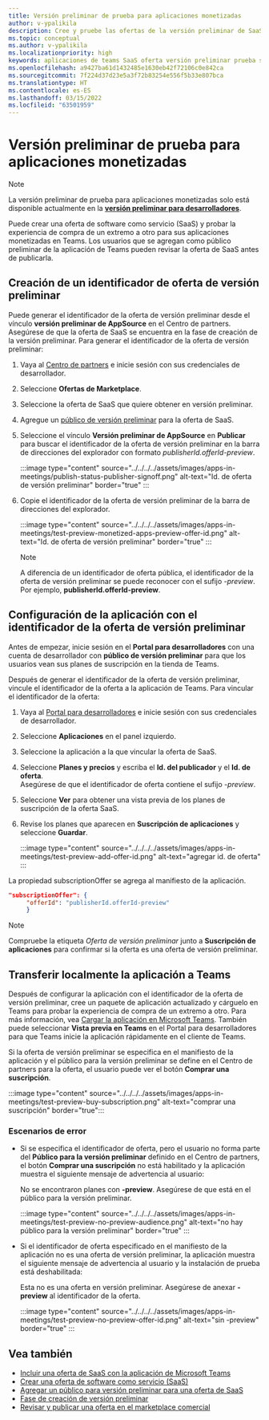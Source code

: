```yaml
---
title: Versión preliminar de prueba para aplicaciones monetizadas
author: v-ypalikila
description: Cree y pruebe las ofertas de la versión preliminar de SaaS para la aplicación Teams antes de publicar la oferta.
ms.topic: conceptual
ms.author: v-ypalikila
ms.localizationpriority: high
keywords: aplicaciones de teams SaaS oferta versión preliminar prueba saas monetizada
ms.openlocfilehash: a9427ba61d1432485e1630eb42f72106c0e842ca
ms.sourcegitcommit: 7f224d37d23e5a3f72b83254e556f5b33e807bca
ms.translationtype: HT
ms.contentlocale: es-ES
ms.lasthandoff: 03/15/2022
ms.locfileid: "63501959"
---
```

# <a name="test-preview-for-monetized-apps"></a>Versión preliminar de prueba para aplicaciones monetizadas

> [!NOTE]
> La versión preliminar de prueba para aplicaciones monetizadas solo está disponible actualmente en la [**versión preliminar para desarrolladores**](/microsoftteams/platform/resources/dev-preview/developer-preview-intro).

Puede crear una oferta de software como servicio (SaaS) y probar la experiencia de compra de un extremo a otro para sus aplicaciones monetizadas en Teams. Los usuarios que se agregan como público preliminar de la aplicación de Teams pueden revisar la oferta de SaaS antes de publicarla.

## <a name="create-a-preview-offer-id"></a>Creación de un identificador de oferta de versión preliminar

Puede generar el identificador de la oferta de versión preliminar desde el vínculo **versión preliminar de AppSource** en el Centro de partners. Asegúrese de que la oferta de SaaS se encuentra en la fase de creación de la versión preliminar. Para generar el identificador de la oferta de versión preliminar:

1. Vaya al [Centro de partners](https://go.microsoft.com/fwlink/?linkid=2166002) e inicie sesión con sus credenciales de desarrollador.
1. Seleccione **Ofertas de Marketplace**.
1. Seleccione la oferta de SaaS que quiere obtener en versión preliminar.
1. Agregue un [público de versión preliminar](/azure/marketplace/create-new-saas-offer-preview) para la oferta de SaaS.
1. Seleccione el vínculo **Versión preliminar de AppSource** en **Publicar** para buscar el identificador de la oferta de versión preliminar en la barra de direcciones del explorador con formato *publisherId.offerId-preview*.

    :::image type="content" source="../../../../assets/images/apps-in-meetings/publish-status-publisher-signoff.png" alt-text="Id. de oferta de versión preliminar" border="true" :::

1. Copie el identificador de la oferta de versión preliminar de la barra de direcciones del explorador.

      :::image type="content" source="../../../../assets/images/apps-in-meetings/test-preview-monetized-apps-preview-offer-id.png" alt-text="Id. de oferta de versión preliminar" border="true" :::

    > [!NOTE]
    > A diferencia de un identificador de oferta pública, el identificador de la oferta de versión preliminar se puede reconocer con el sufijo *-preview*. Por ejemplo, **publisherId.offerId-preview**.

## <a name="configure-your-app-with-the-preview-offer-id"></a>Configuración de la aplicación con el identificador de la oferta de versión preliminar

Antes de empezar, inicie sesión en el **Portal para desarrolladores** con una cuenta de desarrollador con **público de versión preliminar** para que los usuarios vean sus planes de suscripción en la tienda de Teams.

Después de generar el identificador de la oferta de versión preliminar, vincule el identificador de la oferta a la aplicación de Teams. Para vincular el identificador de la oferta:

1. Vaya al [Portal para desarrolladores](https://dev.teams.microsoft.com/) e inicie sesión con sus credenciales de desarrollador.
1. Seleccione **Aplicaciones** en el panel izquierdo.
1. Seleccione la aplicación a la que vincular la oferta de SaaS.
1. Seleccione **Planes y precios** y escriba el **Id. del publicador** y el **Id. de oferta**.  
  Asegúrese de que el identificador de oferta contiene el sufijo *-preview*.
1. Seleccione **Ver** para obtener una vista previa de los planes de suscripción de la oferta SaaS.
1. Revise los planes que aparecen en **Suscripción de aplicaciones** y seleccione **Guardar**.

    :::image type="content" source="../../../../assets/images/apps-in-meetings/test-preview-add-offer-id.png" alt-text="agregar id. de oferta" :::

La propiedad subscriptionOffer se agrega al manifiesto de la aplicación.

```json
"subscriptionOffer": {
     "offerId": "publisherId.offerId-preview"  
     }
```

>[!NOTE]
> Compruebe la etiqueta *Oferta de versión preliminar* junto a **Suscripción de aplicaciones** para confirmar si la oferta es una oferta de versión preliminar.

## <a name="sideload-the-app-to-teams"></a>Transferir localmente la aplicación a Teams

Después de configurar la aplicación con el identificador de la oferta de versión preliminar, cree un paquete de aplicación actualizado y cárguelo en Teams para probar la experiencia de compra de un extremo a otro. Para más información, vea [Cargar la aplicación en Microsoft Teams](../../apps-upload.md). También puede seleccionar **Vista previa en Teams** en el Portal para desarrolladores para que Teams inicie la aplicación rápidamente en el cliente de Teams.

Si la oferta de versión preliminar se especifica en el manifiesto de la aplicación y el público para la versión preliminar se define en el Centro de partners para la oferta, el usuario puede ver el botón **Comprar una suscripción**.

:::image type="content" source="../../../../assets/images/apps-in-meetings/test-preview-buy-subscription.png" alt-text="comprar una suscripción" border="true":::

### <a name="error-scenarios"></a>Escenarios de error

* Si se especifica el identificador de oferta, pero el usuario no forma parte del **Público para la versión preliminar** definido en el Centro de partners, el botón **Comprar una suscripción** no está habilitado y la aplicación muestra el siguiente mensaje de advertencia al usuario:

  No se encontraron planes con **-preview**. Asegúrese de que está en el público para la versión preliminar.

  :::image type="content" source="../../../../assets/images/apps-in-meetings/test-preview-no-preview-audience.png" alt-text="no hay público para la versión preliminar" border="true" :::

* Si el identificador de oferta especificado en el manifiesto de la aplicación no es una oferta de versión preliminar, la aplicación muestra el siguiente mensaje de advertencia al usuario y la instalación de prueba está deshabilitada:
  
  Esta no es una oferta en versión preliminar. Asegúrese de anexar **-preview** al identificador de la oferta.

  :::image type="content" source="../../../../assets/images/apps-in-meetings/test-preview-no-preview-offer-id.png" alt-text="sin -preview" border="true" :::

## <a name="see-also"></a>Vea también

* [Incluir una oferta de SaaS con la aplicación de Microsoft Teams](include-saas-offer.md)
* [Crear una oferta de software como servicio (SaaS)](include-saas-offer.md#create-your-saas-offer)
* [Agregar un público para versión preliminar para una oferta de SaaS](/azure/marketplace/create-new-saas-offer-preview)
* [Fase de creación de versión preliminar](/azure/marketplace/review-publish-offer)
* [Revisar y publicar una oferta en el marketplace comercial](/azure/marketplace/review-publish-offer#validation-and-publishing-steps)
